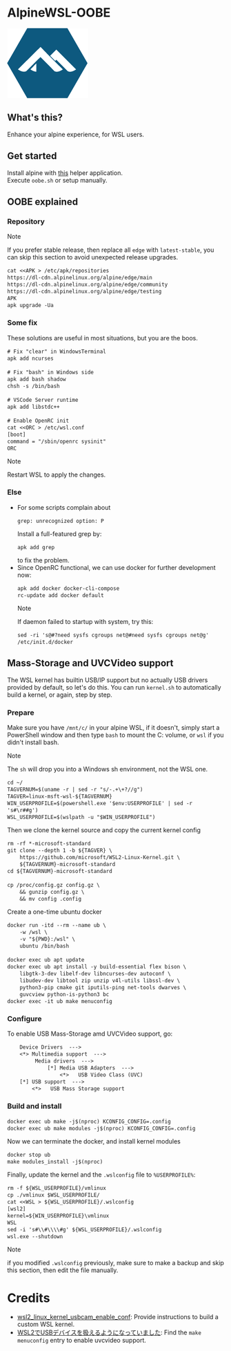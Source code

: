 # AlpineWSL-OOBE
![Alpine Linux](alpinelinux-logo.png)


## What's this?
Enhance your alpine experience, for WSL users.

## Get started
Install alpine with [this](https://apps.microsoft.com/detail/9P804CRF0395) helper application.\
Execute ```oobe.sh``` or setup manually.

## OOBE explained
### Repository
> [!NOTE]
> If you prefer stable release, then replace all ```edge``` with ```latest-stable```, you can skip this section to avoid unexpected release upgrades.
```
cat <<APK > /etc/apk/repositories
https://dl-cdn.alpinelinux.org/alpine/edge/main
https://dl-cdn.alpinelinux.org/alpine/edge/community
https://dl-cdn.alpinelinux.org/alpine/edge/testing
APK
apk upgrade -Ua
```
### Some fix
These solutions are useful in most situations, but you are the boos.
```
# Fix "clear" in WindowsTerminal
apk add ncurses

# Fix "bash" in Windows side
apk add bash shadow
chsh -s /bin/bash

# VSCode Server runtime
apk add libstdc++

# Enable OpenRC init
cat <<ORC > /etc/wsl.conf
[boot]
command = "/sbin/openrc sysinit"
ORC
```
> [!NOTE]
> Restart WSL to apply the changes.
### Else
- For some scripts complain about
  ```
  grep: unrecognized option: P
  ```
  Install a full-featured grep by:
  ```
  apk add grep
  ```
  to fix the problem.
- Since OpenRC functional, we can use docker for further development now:
  ```
  apk add docker docker-cli-compose
  rc-update add docker default
  ```
  > [!NOTE]
  > If daemon failed to startup with system, try this:
  > ```
  > sed -ri 's@#?need sysfs cgroups net@#need sysfs cgroups net@g' /etc/init.d/docker
  > ```

## Mass-Storage and UVCVideo support
The WSL kernel has builtin USB/IP support but no actually USB drivers provided by default, so let's do this.
You can run ```kernel.sh``` to automatically build a kernel, or again, step by step.
### Prepare
Make sure you have ```/mnt/c/``` in your alpine WSL, if it doesn't, simply start a PowerShell window and then type  ```bash``` to mount the C: volume, or ```wsl``` if you didn't install bash.
> [!NOTE]
> The ```sh``` will drop you into a Windows sh environment, not the WSL one.
```
cd ~/
TAGVERNUM=$(uname -r | sed -r "s/-.+\+?//g")
TAGVER=linux-msft-wsl-${TAGVERNUM}
WIN_USERPROFILE=$(powershell.exe '$env:USERPROFILE' | sed -r 's#\r##g')
WSL_USERPROFILE=$(wslpath -u "$WIN_USERPROFILE")
```
Then we clone the kernel source and copy the current kernel config
```
rm -rf *-microsoft-standard
git clone --depth 1 -b ${TAGVER} \
    https://github.com/microsoft/WSL2-Linux-Kernel.git \
    ${TAGVERNUM}-microsoft-standard
cd ${TAGVERNUM}-microsoft-standard

cp /proc/config.gz config.gz \
    && gunzip config.gz \
    && mv config .config
```
Create a one-time ubuntu docker
```
docker run -itd --rm --name ub \
    -w /wsl \
    -v "${PWD}:/wsl" \
    ubuntu /bin/bash

docker exec ub apt update
docker exec ub apt install -y build-essential flex bison \
    libgtk-3-dev libelf-dev libncurses-dev autoconf \
    libudev-dev libtool zip unzip v4l-utils libssl-dev \
    python3-pip cmake git iputils-ping net-tools dwarves \
    guvcview python-is-python3 bc
docker exec -it ub make menuconfig
```
### Configure
To enable USB Mass-Storage amd UVCVideo support, go:
```     
    Device Drivers  --->
    <*> Multimedia support  --->
         Media drivers  --->
             [*] Media USB Adapters  --->
                 <*>   USB Video Class (UVC)
    [*] USB support  --->
        <*>   USB Mass Storage support
```
### Build and install
```
docker exec ub make -j$(nproc) KCONFIG_CONFIG=.config
docker exec ub make modules -j$(nproc) KCONFIG_CONFIG=.config
```
Now we can terminate the docker, and install kernel modules
```
docker stop ub
make modules_install -j$(nproc)
```
Finally, update the kernel and the ```.wslconfig``` file to ```%USERPROFILE%```:
```
rm -f ${WSL_USERPROFILE}/vmlinux
cp ./vmlinux $WSL_USERPROFILE/
cat <<WSL > ${WSL_USERPROFILE}/.wslconfig
[wsl2]
kernel=${WIN_USERPROFILE}\vmlinux
WSL
sed -i 's#\\#\\\\#g' ${WSL_USERPROFILE}/.wslconfig
wsl.exe --shutdown
```
> [!NOTE]
> if you modified ```.wslconfig``` previously, make sure to make a backup and skip this section, then edit the file manually.


# Credits
- [wsl2_linux_kernel_usbcam_enable_conf](https://github.com/PINTO0309/wsl2_linux_kernel_usbcam_enable_conf): Provide instructions to build a custom WSL kernel.
- [WSL2でUSBデバイスを扱えるようになっていました](https://qiita.com/ryoma-jp/items/9db6cca5ed10f1aed7ff): Find the ```make menuconfig``` entry to enable uvcvideo support.